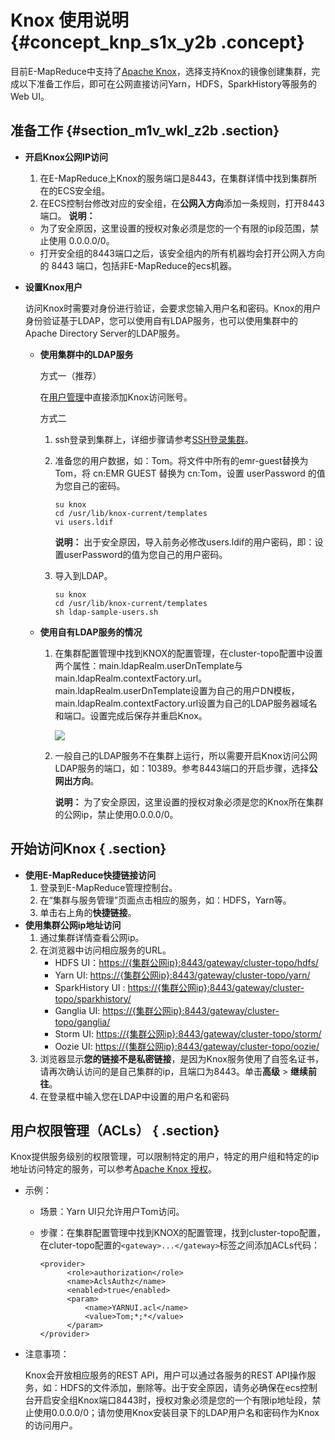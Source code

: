 # Knox 使用说明 {#concept_knp_s1x_y2b .concept}

目前E-MapReduce中支持了[Apache Knox](https://knox.apache.org/)，选择支持Knox的镜像创建集群，完成以下准备工作后，即可在公网直接访问Yarn，HDFS，SparkHistory等服务的Web UI。

## 准备工作 {#section_m1v_wkl_z2b .section}

-   **开启Knox公网IP访问**

    1.  在E-MapReduce上Knox的服务端口是8443，在集群详情中找到集群所在的ECS安全组。
    2.  在ECS控制台修改对应的安全组，在**公网入方向**添加一条规则，打开8443端口。
    **说明：** 

    -   为了安全原因，这里设置的授权对象必须是您的一个有限的ip段范围，禁止使用 0.0.0.0/0。
    -   打开安全组的8443端口之后，该安全组内的所有机器均会打开公网入方向的 8443 端口，包括非E-MapReduce的ecs机器。
-   **设置Knox用户**

    访问Knox时需要对身份进行验证，会要求您输入用户名和密码。Knox的用户身份验证基于LDAP，您可以使用自有LDAP服务，也可以使用集群中的Apache Directory Server的LDAP服务。

    -   **使用集群中的LDAP服务**

        方式一（推荐）

        在[用户管理](https://help.aliyun.com/document_detail/88134.html)中直接添加Knox访问账号。

        方式二

        1.  ssh登录到集群上，详细步骤请参考[SSH登录集群](https://help.aliyun.com/document_detail/28187.html)。
        2.  准备您的用户数据，如：Tom。将文件中所有的emr-guest替换为 Tom，将 cn:EMR GUEST 替换为 cn:Tom，设置 userPassword 的值为您自己的密码。

            ```
            su knox
            cd /usr/lib/knox-current/templates  
            vi users.ldif
            ```

            **说明：** 出于安全原因，导入前务必修改users.ldif的用户密码，即：设置userPassword的值为您自己的用户密码。

        3.  导入到LDAP。

            ```
            su knox
            cd /usr/lib/knox-current/templates
            sh ldap-sample-users.sh
            ```

    -   **使用自有LDAP服务的情况**
        1.  在集群配置管理中找到KNOX的配置管理，在cluster-topo配置中设置两个属性：main.ldapRealm.userDnTemplate与main.ldapRealm.contextFactory.url。main.ldapRealm.userDnTemplate设置为自己的用户DN模板，main.ldapRealm.contextFactory.url设置为自己的LDAP服务器域名和端口。设置完成后保存并重启Knox。

            ![](http://static-aliyun-doc.oss-cn-hangzhou.aliyuncs.com/assets/img/17921/153690911211122_zh-CN.png)

        2.  一般自己的LDAP服务不在集群上运行，所以需要开启Knox访问公网LDAP服务的端口，如：10389。参考8443端口的开启步骤，选择**公网出方向**。

            **说明：** 为了安全原因，这里设置的授权对象必须是您的Knox所在集群的公网ip，禁止使用0.0.0.0/0。


## 开始访问Knox { .section}

-   **使用E-MapReduce快捷链接访问**
    1.  登录到E-MapReduce管理控制台。
    2.  在“集群与服务管理”页面点击相应的服务，如：HDFS，Yarn等。
    3.  单击右上角的**快捷链接**。
-   **使用集群公网ip地址访问**
    1.  通过集群详情查看公网ip。
    2.  在浏览器中访问相应服务的URL。
        -   HDFS UI：[https://\{集群公网ip\}:8443/gateway/cluster-topo/hdfs/](https://xn--%7Bip%7D-ch6m5309ab0an44r:8443/gateway/cluster-topo/hdfs/?spm=a2c4g.11186623.2.8.459af364CUTH7M)
        -   Yarn UI: [https://\{集群公网ip\}:8443/gateway/cluster-topo/yarn/](https://xn--%7Bip%7D-ch6m5309ab0an44r:8443/gateway/cluster-topo/yarn/?spm=a2c4g.11186623.2.9.459af364CUTH7M)
        -   SparkHistory UI : [https://\{集群公网ip\}:8443/gateway/cluster-topo/sparkhistory/](https://xn--%7Bip%7D-ch6m5309ab0an44r:8443/gateway/cluster-topo/sparkhistory/?spm=a2c4g.11186623.2.10.459af364CUTH7M)
        -   Ganglia UI: [https://\{集群公网ip\}:8443/gateway/cluster-topo/ganglia/](https://xn--%7Bip%7D-ch6m5309ab0an44r:8443/gateway/cluster-topo/ganglia/?spm=a2c4g.11186623.2.11.459af364CUTH7M)
        -   Storm UI: [https://\{集群公网ip\}:8443/gateway/cluster-topo/storm/](https://xn--%7Bip%7D-ch6m5309ab0an44r:8443/gateway/cluster-topo/storm/?spm=a2c4g.11186623.2.12.459af364CUTH7M)
        -   Oozie UI: [https://\{集群公网ip\}:8443/gateway/cluster-topo/oozie/](https://xn--%7Bip%7D-ch6m5309ab0an44r:8443/gateway/cluster-topo/oozie/?spm=a2c4g.11186623.2.13.459af364CUTH7M)
    3.  浏览器显示**您的链接不是私密链接**，是因为Knox服务使用了自签名证书，请再次确认访问的是自己集群的ip，且端口为8443。单击**高级** \> **继续前往**。
    4.  在登录框中输入您在LDAP中设置的用户名和密码

## 用户权限管理（ACLs） { .section}

Knox提供服务级别的权限管理，可以限制特定的用户，特定的用户组和特定的ip地址访问特定的服务，可以参考[Apache Knox 授权](https://knox.apache.org/books/knox-0-13-0/user-guide.html?spm=a2c4g.11186623.2.14.459af364CUTH7M#Authorization)。

-   示例：
    -   场景：Yarn UI只允许用户Tom访问。
    -   步骤：在集群配置管理中找到KNOX的配置管理，找到cluster-topo配置，在cluter-topo配置的`<gateway>...</gateway>`标签之间添加ACLs代码：

        ```
        <provider>
              <role>authorization</role>
              <name>AclsAuthz</name>
              <enabled>true</enabled>
              <param>
                  <name>YARNUI.acl</name>
                  <value>Tom;*;*</value>
              </param>
        </provider>
        ```

-   注意事项：

    Knox会开放相应服务的REST API，用户可以通过各服务的REST API操作服务，如：HDFS的文件添加，删除等。出于安全原因，请务必确保在ecs控制台开启安全组Knox端口8443时，授权对象必须是您的一个有限ip地址段，禁止使用0.0.0.0/0；请勿使用Knox安装目录下的LDAP用户名和密码作为Knox的访问用户。


